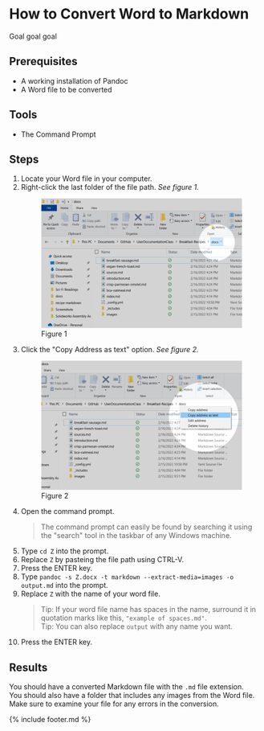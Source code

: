 # How to Convert Word to Markdown

Goal goal goal

## Prerequisites

- A working installation of Pandoc
- A Word file to be converted

## Tools

- The Command Prompt

## Steps

1. Locate your Word file in your computer.
1. Right-click the last folder of the file path. _See figure 1._
    <figure>
    <img src="select-last.png" alt="Picture of the end of the file path.">
    <figcaption>Figure 1</figcaption>
    </figure>
1. Click the "Copy Address as text" option. _See figure 2._
    <figure>
    <img src="copy-address.png" alt="Picture of the end of the file path.">
    <figcaption>Figure 2</figcaption>
    </figure>
1. Open the command prompt.  
    > The command prompt can easily be found by searching it using the "search" tool in the taskbar of any Windows machine.
1. Type `cd Z` into the prompt.
1. Replace `Z` by pasteing the file path using CTRL-V.
1. Press the ENTER key.
1. Type `pandoc -s Z.docx -t markdown --extract-media=images -o output.md` into the prompt.
1. Replace `Z` with the name of your word file.  
    > Tip: If your word file name has spaces in the name, surround it in quotation marks like this, `"example of spaces.md"`.  
    > Tip: You can also replace `output` with any name you want.
1. Press the ENTER key.

## Results

You should have a converted Markdown file with the `.md` file extension.  
You should also have a folder that includes any images from the Word file.  
Make sure to examine your file for any errors in the conversion.

{% include footer.md %}
